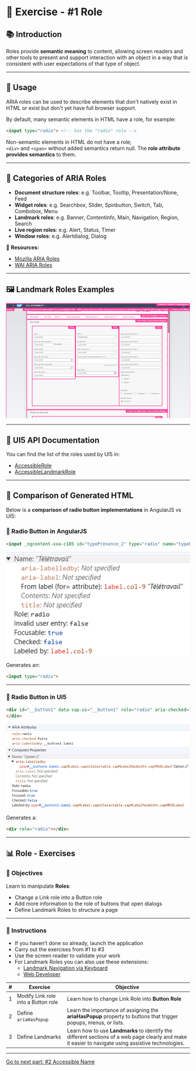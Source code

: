 
# 📝 Exercise - #1 Role

## 📚 Introduction

Roles provide **semantic meaning** to content, allowing screen readers and other tools to present and support interaction with an object in a way that is consistent with user expectations of that type of object.

---

## 🔧 Usage

ARIA roles can be used to describe elements that don't natively exist in HTML or exist but don't yet have full browser support.

By default, many semantic elements in HTML have a role, for example:

```html
<input type="radio"> <!-- has the "radio" role -->
```

Non-semantic elements in HTML do not have a role;  
`<div>` and `<span>` without added semantics return null. The **role attribute provides semantics** to them.

---

## 📂 Categories of ARIA Roles

- **Document structure roles**: e.g. Toolbar, Tooltip, Presentation/None, Feed
- **Widget roles**: e.g. Searchbox, Slider, Spinbutton, Switch, Tab, Combobox, Menu
- **Landmark roles**: e.g. Banner, Contentinfo, Main, Navigation, Region, Search
- **Live region roles**: e.g. Alert, Status, Timer
- **Window roles**: e.g. Alertdialog, Dialog

🔗 **Resources:**
- [Mozilla ARIA Roles](https://developer.mozilla.org/en-US/docs/Web/Accessibility/ARIA/Roles)
- [WAI ARIA Roles](https://www.w3.org/WAI/ARIA/apg/practices/)

---

## 🖼️ Landmark Roles Examples

![Landmark Roles Example](./images/landmark_roles_example.png)

---

## 📖 UI5 API Documentation

You can find the list of the roles used by UI5 in:

- [AccessibleRole](https://sapui5.hana.ondemand.com/1.108.39/#/api/sap.ui.core.AccessibleRole%23properties)
- [AccessibleLandmarkRole](https://sapui5.hana.ondemand.com/1.108.39/#/api/sap.ui.core.AccessibleLandmarkRole)

---

## 🔬 Comparison of Generated HTML

Below is a **comparison of radio button implementations** in AngularJS vs UI5:

### 🔹 Radio Button in AngularJS

```html
<input _ngcontent-xxa-c185 id="typePresence_2" type="radio" name="typePresenceRadio" class="ng-untouched ng-pristine ng-valid">
```
![Radio Button AngularJS](./images/angular_radio_inspector.png)

Generates an:

```html
<input type="radio">
```

---

### 🔹 Radio Button in UI5

```html
<div id="__button1" data-sap-ui="__button1" role="radio" aria-checked="false" aria-labelledby="__button1-label" tabindex="-1" class="sapMRb sapMRbHasLabel"> flex
</div>
```

![Radio Button UI5](./images/ui5_radio_inspector.png)

Generates a:

```html
<div role="radio"></div>
```

---

## 📊 Role - Exercises

### 🎯 Objectives

Learn to manipulate **Roles**:

- Change a Link role into a Button role
- Add more information to the role of buttons that open dialogs
- Define Landmark Roles to structure a page

---

### 📝 Instructions
- If you haven’t done so already, launch the application
- Carry out the exercises from #1 to #3
- Use the screen reader to validate your work
- For Landmark Roles you can also use these extensions:
  - [Landmark Navigation via Keyboard](https://chromewebstore.google.com/detail/landmark-navigation-via-k/ddpokpbjopmeeiiolheejjpkonlkklgp)
  - [Web Developer](https://chromewebstore.google.com/detail/web-developer/bfbameneiokkgbdmiekhjnmfkcnldhhm)

| # | Exercise | Objective |
|---|----------|-----------|
| 1 | Modify Link role into a Button role | Learn how to change Link Role into **Button Role** |
| 2 | Define `ariaHasPopup` | Learn the importance of assigning the **ariaHasPopup** property to buttons that trigger popups, menus, or lists. |
| 3 | Define Landmarks | Learn how to use **Landmarks** to identify the different sections of a web page clearly and make it easier to navigate using assistive technologies. |

---

[Go to next part: #2 Accessible Name](accessible_name.md)
